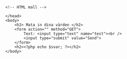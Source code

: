 <?php
//PHP kontroller
	function comp($txt){
		$ar = explode(" ", $txt);
		if($ar[1] == "+"){
			$svar = $ar[0] + $ar[2];
		
			return (int)$ar[0] + (int)$ar[2];
			}if($ar[1] == "-"){
			$svar = $ar[0] - $ar[2];
		
			return (int)$ar[0] - (int)$ar[2];
			}if($ar[1] == "*"){
			$svar = $ar[0] * $ar[2];
		
			return (int)$ar[0] * (int)$ar[2];
			}if($ar[1] == "/"){
			$svar = $ar[0] / $ar[2];
		
			return (int)$ar[0] / (int)$ar[2];
			}
		}
		$svar = "";
	if(isset($_GET["test"])){
		$txt = $_GET["test"];
		$svar=comp($txt);
		}
	
	?>
	<!-- HTML mall -->
<!doctype html>
<html lang="sv">
	<head>
		<meta charset="utf-8"/>
		<title>PHP tester</title>

	</head>
	<body>
		<h2> Mata in dina värden </h2>
		<form action="" method="GET">
			Text: <input type="text" name="test"><br />
			<input type="submit" value="Send">
		</form>
		<h2><?php echo $svar; ?></h2>
	</body>
</html>
